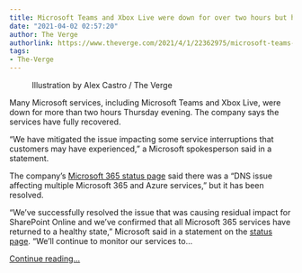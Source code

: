 ```yaml
---
title: Microsoft Teams and Xbox Live were down for over two hours but have recovered
date: "2021-04-02 02:57:20"
author: The Verge
authorlink: https://www.theverge.com/2021/4/1/22362975/microsoft-teams-xbox-live-down-outage-issue
tags:
- The-Verge
---
```

<figure>
      <img alt="" src="https://cdn.vox-cdn.com/thumbor/TSANYePHB1IpzoI8RhL9cRnM0PM=/0x0:2040x1360/1310x873/cdn.vox-cdn.com/uploads/chorus_image/image/69063643/acastro_180507_1777_microsoft_0002.0.jpg" />
        <figcaption>Illustration by Alex Castro / The Verge</figcaption>
    </figure>

  <p id="8vfqOe">Many Microsoft services, including Microsoft Teams and Xbox Live, were down for more than two hours Thursday evening. The company says the services have fully recovered.</p>
<p id="SMwLNg">“We have mitigated the issue impacting some service interruptions that customers may have experienced,” a Microsoft spokesperson said in a statement.</p>
<p id="r9nQvy">The company’s <a href="https://status.office365.com/">Microsoft 365 status page</a> said there was a “DNS issue affecting multiple Microsoft 365 and Azure services,” but it has been resolved.</p>
<p id="qElb73">“We’ve successfully resolved the issue that was causing residual impact for SharePoint Online and we’ve confirmed that all Microsoft 365 services have returned to a healthy state,” Microsoft said in a statement on the <a href="https://status.office365.com/">status page</a>. “We’ll continue to monitor our services to...</p>
  <p>
    <a href="https://www.theverge.com/2021/4/1/22362975/microsoft-teams-xbox-live-down-outage-issue">Continue reading&hellip;</a>
  </p>